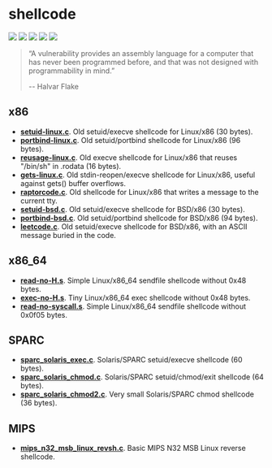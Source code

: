 # shellcode
[![](https://img.shields.io/github/stars/0xdea/shellcode.svg?style=flat&color=yellow)](https://github.com/0xdea/shellcode)
[![](https://img.shields.io/github/forks/0xdea/shellcode.svg?style=flat&color=green)](https://github.com/0xdea/shellcode)
[![](https://img.shields.io/github/watchers/0xdea/shellcode.svg?style=flat&color=red)](https://github.com/0xdea/shellcode)
[![](https://img.shields.io/badge/twitter-%400xdea-blue.svg)](https://twitter.com/0xdea)
[![](https://img.shields.io/badge/mastodon-%40raptor-purple.svg)](https://infosec.exchange/@raptor)

> “A vulnerability provides an assembly language for a computer that has never been programmed before, and that was not designed with programmability in mind.” 
> 
> -- Halvar Flake

## x86

* [**setuid-linux.c**](https://github.com/0xdea/shellcode/blob/main/x86/setuid-linux.c). Old setuid/execve shellcode for Linux/x86 (30 bytes).
* [**portbind-linux.c**](https://github.com/0xdea/shellcode/blob/main/x86/portbind-linux.c). Old setuid/portbind shellcode for Linux/x86 (96 bytes).
* [**reusage-linux.c**](https://github.com/0xdea/shellcode/blob/main/x86/reusage-linux.c). Old execve shellcode for Linux/x86 that reuses "/bin/sh" in .rodata (16 bytes).
* [**gets-linux.c**](https://github.com/0xdea/shellcode/blob/main/x86/gets-linux.c). Old stdin-reopen/execve shellcode for Linux/x86, useful against gets() buffer overflows.
* [**raptorcode.c**](https://github.com/0xdea/shellcode/blob/main/x86/raptorcode.c). Old shellcode for Linux/x86 that writes a message to the current tty.
* [**setuid-bsd.c**](https://github.com/0xdea/shellcode/blob/main/x86/setuid-bsd.c). Old setuid/execve shellcode for BSD/x86 (30 bytes).
* [**portbind-bsd.c**](https://github.com/0xdea/shellcode/blob/main/x86/portbind-bsd.c). Old setuid/portbind shellcode for BSD/x86 (94 bytes).
* [**leetcode.c**](https://github.com/0xdea/shellcode/blob/main/x86/leetcode.c). Old setuid/execve shellcode for BSD/x86, with an ASCII message buried in the code.

## x86_64

* [**read-no-H.s**](https://github.com/0xdea/shellcode/blob/main/x86_64/read-no-H.s). Simple Linux/x86_64 sendfile shellcode without 0x48 bytes.
* [**exec-no-H.s**](https://github.com/0xdea/shellcode/blob/main/x86_64/exec-no-H.s). Tiny Linux/x86_64 exec shellcode without 0x48 bytes.
* [**read-no-syscall.s**](https://github.com/0xdea/shellcode/blob/main/x86_64/read-no-syscall.s). Simple Linux/x86_64 sendfile shellcode without 0x0f05 bytes.

## SPARC

* [**sparc_solaris_exec.c**](https://github.com/0xdea/shellcode/blob/main/SPARC/sparc_solaris_exec.c). Solaris/SPARC setuid/execve shellcode (60 bytes).
* [**sparc_solaris_chmod.c**](https://github.com/0xdea/shellcode/blob/main/SPARC/sparc_solaris_chmod.c). Solaris/SPARC setuid/chmod/exit shellcode (64 bytes).
* [**sparc_solaris_chmod2.c**](https://github.com/0xdea/shellcode/blob/main/SPARC/sparc_solaris_chmod2.c). Very small Solaris/SPARC chmod shellcode (36 bytes).

## MIPS

* [**mips_n32_msb_linux_revsh.c**](https://github.com/0xdea/shellcode/blob/main/MIPS/mips_n32_msb_linux_revsh.c). Basic MIPS N32 MSB Linux reverse shellcode.
